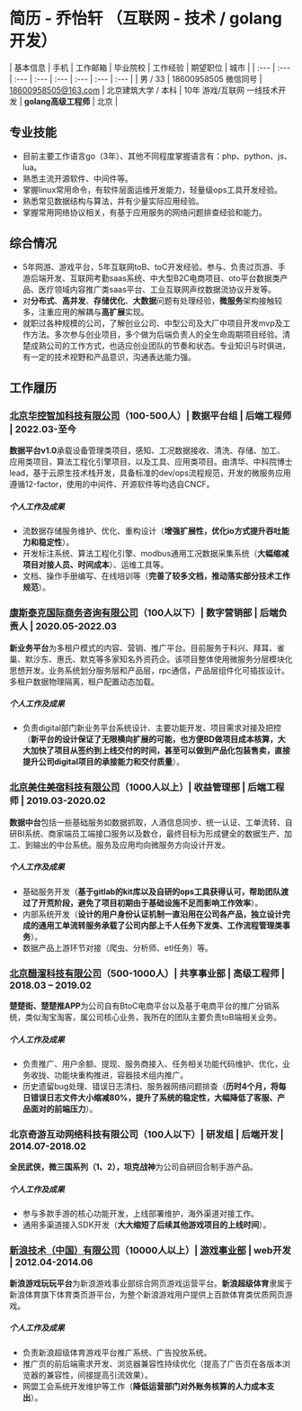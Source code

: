 # 简历 - 乔怡轩 （互联网 - 技术 / golang开发）

| 基本信息 | 手机 | 工作邮箱 | 毕业院校 | 工作经验 | 期望职位 | 城市 |
| :--- | :--- | :--- | :--- | :--- | :--- | :--- | :--- |
| 男 / 33 | 18600958505 微信同号 | 18600958505@163.com | 北京建筑大学 / 本科 | 10年 游戏/互联网 一线技术开发 | **golang高级工程师** | 北京 |

## 专业技能
- 目前主要工作语言go（3年）、其他不同程度掌握语言有：php、python、js、lua。
- 熟悉主流开源软件、中间件等。
- 掌握linux常用命令，有软件层面运维开发能力，轻量级ops工具开发经验。
- 熟悉常见数据结构与算法，并有少量实际应用经验。
- 掌握常用网络协议相关，有基于应用服务的网络问题排查经验和能力。

## 综合情况
- 5年网游、游戏平台，5年互联网toB、toC开发经验。参与、负责过页游、手游后端开发、互联网考勤saas系统、中大型B2C电商项目、oto平台数据类产品、医疗领域内容推广类saas平台、工业互联网声纹数据流协议开发等。
- 对**分布式**、**高并发**、**存储优化**、**大数据**问题有处理经验，**微服务**架构接触较多，注重应用的解耦与**高扩展**实现。
- 就职过各种规模的公司，了解创业公司、中型公司及大厂中项目开发mvp及工作方法。多次参与创业项目，多个做为后端负责人的全生命周期项目经验。清楚成熟公司的工作方式，也适应创业团队的节奏和状态。专业知识与时俱进，有一定的技术视野和产品意识，沟通表达能力强。

## 工作履历

### [北京华控智加科技有限公司](http://www.aithu.com/index)（100-500人）| 数据平台组 | 后端工程师 | 2022.03-至今

**数据平台v1.0**承载设备管理类项目，感知、工况数据接收、清洗、存储、加工、应用类项目，算法工程化引擎项目，以及工具、应用类项目。由清华、中科院博士lead，基于云原生技术栈开发，具备标准的dev/ops流程规范，开发的微服务应用遵循12-factor，使用的中间件、开源软件等均选自CNCF。

##### 个人工作及成果
- 流数据存储服务维护、优化、重构设计（**增强扩展性，优化io方式提升吞吐能力和稳定性**）。
- 开发标注系统、算法工程化引擎、modbus通用工况数据采集系统（**大幅缩减项目对接人员、时间成本**）、运维工具等。
- 文档、操作手册编写、在线培训等（**完善了较多文档，推动落实部分技术工作规范**）。

<!-- **离职原因**：公司方向改变，team被解散，转岗未果被迫离职。 -->

### [康斯泰克国际商务咨询有限公司](https://consultech.com.cn/)（100人以下）| 数字营销部 | 后端负责人 | 2020.05-2022.03

**新业务平台**为多租户模式的内容、营销、推广平台。目前服务于科兴、拜耳、雀巢、默沙东、惠氏、默克等多家知名外资药企。该项目整体使用微服务分层模块化思想开发。业务系统划分服务层和产品层，rpc通信，产品层组件化可插拔设计。多租户数据物理隔离，租户配置动态加载。

##### 个人工作及成果
- 负责digital部门新业务平台系统设计、主要功能开发、项目需求对接及把控（**新平台的设计保证了无限横向扩展的可能，也方便BD做项目成本核算，大大加快了项目从签约到上线交付的时间，甚至可以做到产品化包装售卖，直接提升公司digital项目的承接能力和交付质量**）。

### [北京美住美宿科技有限公司](https://www.qinghotel.com/)（1000人以上）| 收益管理部 | 后端工程师 | 2019.03-2020.02
 
**数据中台**包括一些基础服务如数据抓取，人酒信息同步、统一认证、工单流转、自研BI系统、商家端员工端接口服务以及数仓，最终目标为形成健全的数据生产、加工、到输出的中台系统。服务及应用均向微服务方向设计开发。

##### 个人工作及成果
- 基础服务开发（**基于gitlab的kit库以及自研的ops工具获得认可，帮助团队渡过了开荒阶段，避免了项目初期由于基础设施不足而影响工作效率**）。
- 内部系统开发（**设计的用户身份认证机制一直沿用在公司各产品，独立设计完成的通用工单流转服务承载了公司内部上千人任务下发类、工作流程管理类事务**）。
- 数据产品上游环节对接（爬虫、分析师、etl任务）等。

### [北京醋溜科技有限公司](https://baike.baidu.com/item/%E6%A5%9A%E6%A5%9A%E8%A1%97/2316984?fr=aladdin)（500-1000人）| 共享事业部 | 高级工程师 | 2018.03 – 2019.02

**楚楚街、楚楚推APP**为公司自有BtoC电商平台以及基于电商平台的推广分销系统，类似淘宝淘客，属公司核心业务，我所在的团队主要负责toB端相关业务。

##### 个人工作及成果
- 负责推广、用户余额、提现、服务商接入、任务相关功能代码维护、优化，业务收拢、功能块重构推进，容器技术组内推广。
- 历史遗留bug处理、错误日志清扫、服务器网络问题排查（**历时4个月，将每日错误日志文件大小缩减80%，提升了系统的稳定性，大幅降低了客服、产品面对的前端压力**）。

### 北京奇游互动网络科技有限公司（100人以下）| 研发组 | 后端开发 | 2014.07-2018.02

**全民武侠，微三国系列（1、2），坦克战神**为公司自研回合制手游产品。

##### 个人工作及成果
- 参与多款手游的核心功能开发，上线部署维护，海外渠道对接工作。
- 通用多渠道接入SDK开发（**大大缩短了后续其他游戏项目的上线时间**）。

### [新浪技术（中国）有限公司](https://www.sina.com.cn/)（10000人以上）| [游戏事业部](https://games.sina.com.cn/) | web开发 | 2012.04-2014.06

**新浪游戏玩玩平台**为新浪游戏事业部综合网页游戏运营平台。**新浪超级体育**隶属于新浪体育旗下体育类页游平台，为整个新浪游戏用户提供上百款体育类优质网页游戏。

##### 个人工作及成果
- 负责新浪超级体育游戏平台推广系统、广告投放系统。
- 推广页的前后端需求开发、浏览器兼容性持续优化（提高了广告页在各版本浏览器的兼容性，间接提高引流效果）。
- 网盟工会系统开发维护等工作（**降低运营部门对外账务核算的人力成本支出**）。



<!-- #### 劳勤云考勤
- 该项目是一个智能云考勤系统。涉及功能有：员工档案、排班、假期、申请、审批、考勤计算等。有员工手机APP（以及小程序），管理系统b端，以及自研智能考勤机硬件，同时对接了汉王、中兴考勤设备。
- 后端语言php、go，框架为针对项目改造过的yii2。采用租户+独立部署结合的模式。数据流程采用前端考勤机缓存->golang网关服务接收写入队列，后端业务层异步消费入库来解决早晚高峰并发，双向ssl证书防请求伪造。

##### 个人工作及成果
1. 作为后端项目负责人，负责后端项目架构设计，各核心业务模块开发（**项目架构设计合理，满足业务发展方向的扩展需求，各阶段开发任务零delay**）。 -->
